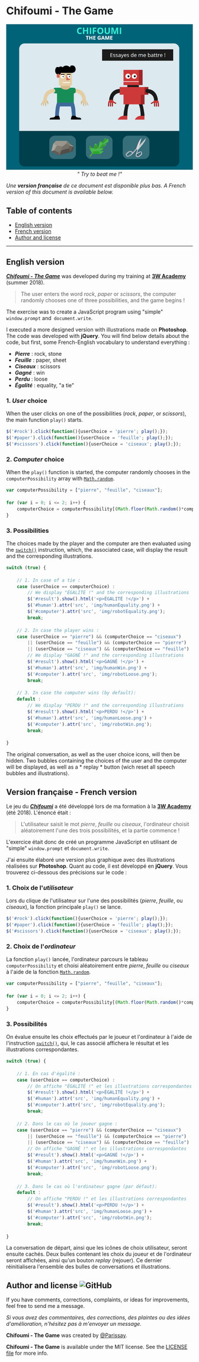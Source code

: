 ﻿# Chifoumi - The Game 

<p align="center">
  <img src="https://raw.githubusercontent.com/Parissay/3WA/master/Chifoumi/assets/github-view.jpg" alt="Chifoumi - The Game">
  <i>" Try to beat me !" </i>
</p>

*Une **version française** de ce document est disponible plus bas. A French version of this document is available below.*

## Table of contents

* [English version](#english-version)
* [French version](#version-française---french-version)
* [Author and license](#author-and-license)

<hr>

## English version

***[Chifoumi - The Game](http://parissay.com/projects/chifoumi/index.html)*** was developed during my training at **[3W Academy](https://3wa.fr/)** (summer 2018).

> The user enters the word *rock*, *paper* or *scissors*, the computer
> randomly chooses one of three possibilities, and the game begins !

The exercise was to create a JavaScript program using "simple" `window.prompt` and` document.write`.

I executed a more designed version with illustrations made on **Photoshop**. The code was developed with **jQuery**. You will find below details about the code, but first, some French-English vocabulary to understand everything :

- ***Pierre*** : rock, stone
- ***Feuille*** : paper, sheet
- ***Ciseaux*** : scissors
- ***Gagné*** : win
- ***Perdu*** : loose
- ***Égalité*** : equality, "a tie"

### 1. *User* choice

When the user clicks on one of the possibilities (*rock*, *paper*, or *scissors*), the main function `play()` starts.

```JAVASCRIPT
$('#rock').click(function(){userChoice = 'pierre'; play();});
$('#paper').click(function(){userChoice = 'feuille'; play();});
$('#scissors').click(function(){userChoice = 'ciseaux'; play();});
```

### 2. *Computer* choice

When the `play()` function is started, the computer randomly chooses in the `computerPossibility` array with [`Math.random`](https://developer.mozilla.org/en-US/docs/Web/JavaScript/Reference/Global_Objects/Math/random).

```JAVASCRIPT
var computerPossibility = ["pierre", "feuille", "ciseaux"];

for (var i = 0; i <= 2; i++) {
	computerChoice = computerPossibility[(Math.floor(Math.random()*computerPossibility.length))];
}
```

### 3. Possibilities

The choices made by the player and the computer are then evaluated using the [`switch()`](https://developer.mozilla.org/en-US/docs/Web/JavaScript/Reference/Statements/switch) instruction, which, the associated case, will display the result and the corresponding illustrations.

```JAVASCRIPT
switch (true) {

	// 1. In case of a tie :
	case (userChoice == computerChoice) :
		// We display "ÉGALITÉ !" and the corresponding illustrations
		$('#result').show().html('<p>ÉGALITÉ !</p>') +
		$('#human').attr('src', 'img/humanEquality.png') +
		$('#computer').attr('src', 'img/robotEquality.png');
		break;
		
	// 2. In case the player wins :
	case (userChoice == "pierre") && (computerChoice == "ciseaux")
		|| (userChoice == "feuille") && (computerChoice == "pierre")
		|| (userChoice == "ciseaux") && (computerChoice == "feuille") :
		// We display "GAGNÉ !" and the corresponding illustrations
		$('#result').show().html('<p>GAGNÉ !</p>') +
		$('#human').attr('src', 'img/humanWin.png') +
		$('#computer').attr('src', 'img/robotLoose.png');
		break;
		
	// 3. In case the computer wins (by default):
	default :
		// We display "PERDU !" and the corresponding illustrations
		$('#result').show().html('<p>PERDU !</p>') +
		$('#human').attr('src', 'img/humanLoose.png') +
		$('#computer').attr('src', 'img/robotWin.png');
		break;
				
}
```

The original conversation, as well as the user choice icons, will then be hidden. Two bubbles containing the choices of the user and the computer will be displayed, as well as a * replay * button (wich reset all speech bubbles and illustrations).

## Version française - French version

Le jeu du ***[Chifoumi](http://parissay.com/projects/chifoumi/index.html)*** a été développé lors de ma formation à la **[3W Academy](https://3wa.fr/)** (été 2018). L'énoncé était :

> L'utilisateur saisit le mot *pierre*, *feuille* ou *ciseaux*, l'ordinateur choisit 
> aléatoirement l'une des trois possibilités, et la partie commence !

L'exercice était donc de créé un programme JavaScript en utilisant de "simple" `window.prompt` et `document.write`.

J'ai ensuite élaboré une version plus graphique avec des illustrations réalisées sur **Photoshop**. Quant au code, il est développé en **jQuery**. Vous trouverez ci-dessous des précisions sur le code :

### 1. Choix de l'*utilisateur*

Lors du clique de l'utilisateur sur l'une des possibilités (*pierre*, *feuille*, ou *ciseaux*), la fonction principale `play()` se lance.

```JAVASCRIPT
$('#rock').click(function(){userChoice = 'pierre'; play();});
$('#paper').click(function(){userChoice = 'feuille'; play();});
$('#scissors').click(function(){userChoice = 'ciseaux'; play();});
```

### 2. Choix de l'*ordinateur*

La fonction  `play()` lancée, l'ordinateur parcours le tableau `computerPossibility` et choisi aléatoirement entre *pierre*, *feuille* ou *ciseaux* à l'aide de la fonction [`Math.random`](https://developer.mozilla.org/fr/docs/Web/JavaScript/Reference/Objets_globaux/Math/random).

```JAVASCRIPT
var computerPossibility = ["pierre", "feuille", "ciseaux"];

for (var i = 0; i <= 2; i++) {
	computerChoice = computerPossibility[(Math.floor(Math.random()*computerPossibility.length))];
}
```

### 3. Possibilités

On évalue ensuite les choix effectués par le joueur et l'ordinateur à l'aide de l'instruction [`switch()`](https://developer.mozilla.org/fr/docs/Web/JavaScript/Reference/Instructions/switch), qui, le cas associé affichera le résultat et les illustrations correspondantes.

```JAVASCRIPT
switch (true) {

	// 1. En cas d'égalité :
	case (userChoice == computerChoice) :
		// On affiche "ÉGALITÉ !" et les illustrations correspondantes
		$('#result').show().html('<p>ÉGALITÉ !</p>') +
		$('#human').attr('src', 'img/humanEquality.png') +
		$('#computer').attr('src', 'img/robotEquality.png');
		break;
		
	// 2. Dans le cas où le joueur gagne :
	case (userChoice == "pierre") && (computerChoice == "ciseaux")
		|| (userChoice == "feuille") && (computerChoice == "pierre")
		|| (userChoice == "ciseaux") && (computerChoice == "feuille") :
		// On affiche "GAGNÉ !" et les illustrations correspondantes
		$('#result').show().html('<p>GAGNÉ !</p>') +
		$('#human').attr('src', 'img/humanWin.png') +
		$('#computer').attr('src', 'img/robotLoose.png');
		break;
		
	// 3. Dans le cas où l'ordinateur gagne (par défaut):
	default :
		// On affiche "PERDU !" et les illustrations correspondantes
		$('#result').show().html('<p>PERDU !</p>') +
		$('#human').attr('src', 'img/humanLoose.png') +
		$('#computer').attr('src', 'img/robotWin.png');
		break;
		
}
```

La conversation de départ, ainsi que les icônes de choix utilisateur, seront ensuite cachés. Deux bulles contenant les choix du joueur et de l'ordinateur seront affichées, ainsi qu'un bouton *replay* (rejouer). Ce dernier réinitialisera l'ensemble des bulles de conversations et illustrations.

## Author and license ![GitHub](https://img.shields.io/github/license/mashape/apistatus.svg)

If you have comments, corrections, complaints, or ideas for improvements, feel free to send me a message.

*Si vous avez des commentaires, des corrections, des plaintes ou des idées d'amélioration, n'hésitez pas à m'envoyer un message.*

**Chifoumi - The Game** was created by [@Parissay](https://github.com/Parissay). 

**Chifoumi - The Game** is available under the MIT license. See the [LICENSE file](https://github.com/Parissay/3WA/blob/master/Chifoumi/LICENSE.md) for more info.
